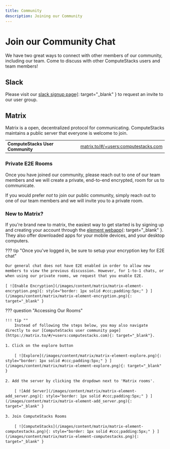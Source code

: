 ```yaml
---
title: Community
description: Joining our Community
---
```

# Join our Community Chat

We have two great ways to connect with other members of our community, including our team. Come to discuss with other ComputeStacks users and team members!

## Slack

Please visit our [slack signup page](https://slack.computestacks.com){: target="_blank" } to request an invite to our user group.

## Matrix

Matrix is a open, decentralized protocol for communicating. ComputeStacks maintains a public server that everyone is welcome to join.

<table>
<tbody>
    <tr>
        <td><b>ComputeStacks User Community</b></td>
        <td><a href="https://matrix.to/#/+users:computestacks.com" target="_blank">matrix.to/#/+users:computestacks.com</a></td>
    </tr>
</tbody>
</table>

### Private E2E Rooms

Once you have joined our community, please reach out to one of our team members and we will create a private, end-to-end encrypted, room for us to communicate.

If you would prefer _not_ to join our public community, simply reach out to one of our team members and we will invite you to a private room.

### New to Matrix?

If you're brand new to matrix, the easiest way to get started is by signing up and creating your account through the [element webapp](https://app.element.io/#/welcome){: target="_blank" }. They also offer downloaded apps for your mobile devices, and your desktop computers.

??? tip "Once you've logged in, be sure to setup your encryption key for E2E chat"

    Our general chat does not have E2E enabled in order to allow new members to view the previous discussion. However, for 1-to-1 chats, or when using our private rooms, we request that you enable E2E.

    [ ![Enable Encryption](/images/content/matrix/matrix-element-encryption.png){: style="border: 1px solid #ccc;padding:5px;" } ](/images/content/matrix/matrix-element-encryption.png){: target="_blank" }

??? question "Accessing Our Rooms"

    !!! tip ""
        Instead of following the steps below, you may also navigate directly to our [ComputeStacks user community page](https://matrix.to/#/+users:computestacks.com){: target="_blank"}.

    1. Click on the explore button

        [ ![Explore](/images/content/matrix/matrix-element-explore.png){: style="border: 1px solid #ccc;padding:5px;" } ](/images/content/matrix/matrix-element-explore.png){: target="_blank" }

    2. Add the server by clicking the dropdown next to 'Matrix rooms'.

        [ ![Add Server](/images/content/matrix/matrix-element-add_server.png){: style="border: 1px solid #ccc;padding:5px;" } ](/images/content/matrix/matrix-element-add_server.png){: target="_blank" }

    3. Join ComputeStacks Rooms

        [ ![ComputeStacks](/images/content/matrix/matrix-element-computestacks.png){: style="border: 1px solid #ccc;padding:5px;" } ](/images/content/matrix/matrix-element-computestacks.png){: target="_blank" }
